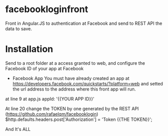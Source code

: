 # facebookloginfront
Front in Angular.JS to authentication at Facebook and send to REST API the data to save.

# Installation

Send to a root folder at a access granted to web, and configure the Facebook ID of your app at Facebook

* Facebook App
You must have already created an app at https://developers.facebook.com/quickstarts/?platform=web and setted the url address to the address where this front app will run.

at line 9 at app.js
    appId: '{{YOUR APP ID}}'

At line 20 change the TOKEN by one generated by the REST API (https://github.com/rafaelqm/facebooklogin)
    $http.defaults.headers.post['Authorization'] = 'Token {{THE TOKEN}}';

And It's ALL